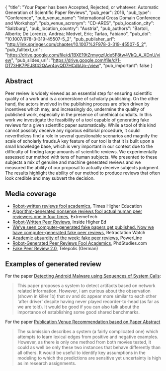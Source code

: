 {
  "title": "Your Paper has been Accepted, Rejected, or whatever: Automatic Generation of Scientific Paper Reviews",
  "pub_year": 2016,
  "pub_type": "Conference",
  "pub_venue_name": "International Cross Domain Conference and Workshop",
  "pub_venue_acronym": "CD-ARES",
  "pub_location_city": "Salzburg",
  "pub_location_country": "Austria",
  "pub_authors": "Bartoli, Alberto; De Lorenzo, Andrea; Medvet, Eric; Tarlao, Fabiano",
  "pub_doi": "10.1007/978-3-319-45507-5_2",
  "pub_publisher_url": "http://link.springer.com/chapter/10.1007%2F978-3-319-45507-5_2",
  "pub_fulltext_url": "https://drive.google.com/file/d/1BXE19tZrmygzfJde5F8tw4VkQ_A_XDnU/view",
  "pub_slides_url": "https://drive.google.com/file/d/1-DT73HK7PEJ8f42QAvr4oyQD7HCdbUp-/view",
  "pub_important": false
}

## Abstract
Peer review is widely viewed as an essential step for ensuring scientific quality of a work and is a cornerstone of scholarly publishing. On the other hand, the actors involved in the publishing process are often driven by incentives which may, and increasingly do, undermine the quality of published work, especially in the presence of unethical conduits. In this work we investigate the feasibility of a tool capable of generating fake reviews for a given scientific paper automatically. While a tool of this kind cannot possibly deceive any rigorous editorial procedure, it could nevertheless find a role in several questionable scenarios and magnify the scale of scholarly frauds.A key feature of our tool is that it is built upon a small knowledge base, which is very important in our context due to the difficulty of finding large amounts of scientific reviews. We experimentally assessed our method with tens of human subjects. We presented to these subjects a mix of genuine and machine generated reviews and we measured the ability of our proposal to actually deceive subjects judgment. The results highlight the ability of our method to produce reviews that often look credible and may subvert the decision.
## Media coverage
* [Robot-written reviews fool academics](https://www.timeshighereducation.com/news/robot-written-reviews-fool-academics), Times Higher Education
* [Algorithm-generated nonsense reviews fool actual human peer reviewers one in four times](https://www.extremetech.com/extreme/236113-algorithm-generated-nonsense-reviews-fool-actual-human-peer-reviewers-one-in-four-times), ExtremeTech
* [Robot-Written Peer Reviews](https://www.insidehighered.com/news/2016/09/22/many-academics-are-fooled-robot-written-peer-reviews), Inside Higher Ed
* [We’ve seen computer-generated fake papers get published. Now we have computer-generated fake peer reviews](https://retractionwatch.com/2016/09/02/weve-seen-computer-generated-fake-papers-get-published-now-we-have-computer-generated-fake-peer-reviews/), Retractation Watch
* [Academic absurdity of the week: fake peer reviews](https://www.powerlineblog.com/archives/2016/09/academic-absurdity-of-the-week-fake-peer-reviews.php), PowerLine
* [Robot-Generated Peer Reviews Fool Academics](https://www.phdstudies.com/news/Robot-Generated-Peer-Reviews-Fool-Academics/-1147/), PhdStudies.com
* [Fake Peer Review 2.0](https://www.heise.de/tp/news/Fake-Peer-Review-2-0-3357791.html), Telepolis (German)
## Examples of generated review
For the paper [Detecting Android Malware using Sequences of System Calls](https://doi.org/10.1145/2804345.2804349):
> This paper proposes a system to detect artifacts based on network related information. However, i am curious about the observation (shown in killer 1b) that sv and dc appear more similar to each other 'after driver' despite having never played recorder-to-head (as far as we are told). It would be good if you can also talk about the importance of establishing some good shared benchmarks.

For the paper [Publication Venue Recommendation based on Paper Abstract](https://doi.org/10.1109/ICTAI.2014.152)
> The submission describes a system (a fairly complicated one) which attempts to learn lexical edges from positive and negative examples. However, as there is only one method from both movies tested, it could as well be only these two instances that behave differently than all others. It would be useful to identify key assumptions in the modeling to which the predictions are sensitive yet uncertainty is high as im research assignments.